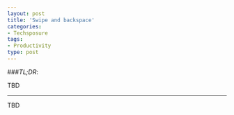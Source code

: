```yaml
---
layout: post
title: 'Swipe and backspace'
categories:
- Techsposure
tags:
- Productivity
type: post
---
```


###*TL;DR*:

TBD

---

TBD
